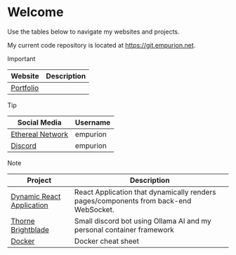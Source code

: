 # Welcome

Use the tables below to navigate my websites and projects.

My current code repository is located at https://git.empurion.net.

> [!IMPORTANT]
> |   Website   |   Description   |
> |------|------|
> |   [Portfolio](https://empurion.net)   |      |

> [!TIP]
> |   Social Media   |   Username   |
> |------|------|
> |  [Ethereal Network](https://chat.ethereal-network.com)     |   empurion   |
> |  [Discord](https://www.discord.gg)    |   empurion   |

> [!NOTE]
> |   Project   |   Description   |
> |------|------|
> |   [Dynamic React Application](https://git.empurion.net/Empurion/WebApp)   |    React Application that dynamically renders pages/components from back-end WebSocket. |
> |   [Thorne Brightblade](https://git.empurion.net/Empurion/Thorne-Brightblade)   |    Small discord bot using Ollama AI and my personal container framework |
> |   [Docker](https://github.com/Empurion/Docker)   |   Docker cheat sheet   |
